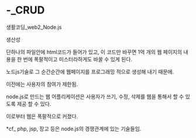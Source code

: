 # -_CRUD
생활코딩_web2_Node.js

생산성

단하나의 파일안에 html코드가 들어가 있고, 
이 코드만 바꾸면
1억 개의 웹 페이지의 내용을
한 번에 폭팔적이고 미스터라하게도 바꿀 수 있게 된다.

노드js기술로 그 순간순간에 웹페이지를 프로그래밍 적으로 
생성해 내기 때문에.

이전에는 사용자의 참여가 제한됨.

node.js로 만드는 웹 어플리케이션은 
사용자가 쓰기, 수정, 삭제를 웹을 통해서 할 수 있도록 제공 할 수 있다.

이로부터 웹은 폭팔적으로 커졌다.

*cf_ php, jsp, 장고 등은 node.js의 경쟁관계에 있는 기술들임.
